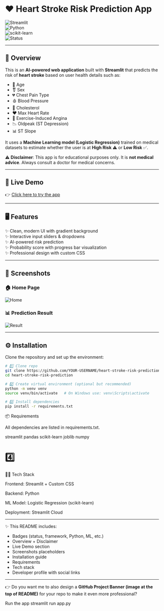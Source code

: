 # ❤️ Heart Stroke Risk Prediction App  

![Streamlit](https://img.shields.io/badge/Framework-Streamlit-FF4B4B?style=flat&logo=streamlit&logoColor=white)  
![Python](https://img.shields.io/badge/Python-3.8+-3776AB?style=flat&logo=python&logoColor=white)  
![scikit-learn](https://img.shields.io/badge/ML-Scikit--Learn-F7931E?style=flat&logo=scikit-learn&logoColor=white)  
![Status](https://img.shields.io/badge/Status-Live-brightgreen?style=flat)  

---

## 📌 Overview  
This is an **AI-powered web application** built with **Streamlit** that predicts the risk of **heart stroke** based on user health details such as:  
- 🧑 Age  
- ⚧ Sex  
- 💔 Chest Pain Type  
- 🩸 Blood Pressure  
- 🥓 Cholesterol  
- ❤️ Max Heart Rate  
- 🏃 Exercise-Induced Angina  
- 📉 Oldpeak (ST Depression)  
- 📊 ST Slope  

It uses a **Machine Learning model (Logistic Regression)** trained on medical datasets to estimate whether the user is at **High Risk** ⚠️ or **Low Risk** ✅.  

⚠️ **Disclaimer**: This app is for educational purposes only. It is **not medical advice**. Always consult a doctor for medical concerns.  

---

## 🚀 Live Demo  
👉 [Click here to try the app](https://YOUR-STREAMLIT-APP-LINK)  

---

## 🖥️ Features  
✨ Clean, modern UI with gradient background  
✨ Interactive input sliders & dropdowns  
✨ AI-powered risk prediction  
✨ Probability score with progress bar visualization  
✨ Professional design with custom CSS  

---

## 📸 Screenshots  

### 🏠 Home Page  
![Home](https://via.placeholder.com/800x400.png?text=App+Home+Screenshot)  

### 📊 Prediction Result  
![Result](https://via.placeholder.com/800x400.png?text=Prediction+Result+Screenshot)  

---

## ⚙️ Installation  

Clone the repository and set up the environment:  

```bash
# 1️⃣ Clone repo
git clone https://github.com/YOUR-USERNAME/heart-stroke-risk-prediction.git
cd heart-stroke-risk-prediction

# 2️⃣ Create virtual environment (optional but recommended)
python -m venv venv
source venv/bin/activate   # On Windows use: venv\Scripts\activate

# 3️⃣ Install dependencies
pip install -r requirements.txt

```
📦 Requirements

All dependencies are listed in requirements.txt.

streamlit
pandas
scikit-learn
joblib
numpy
# 4️⃣ 
🧑‍💻 Tech Stack

Frontend: Streamlit + Custom CSS

Backend: Python

ML Model: Logistic Regression (scikit-learn)

Deployment: Streamlit Cloud


---

✨ This README includes:
- Badges (status, framework, Python, ML, etc.)  
- Overview + Disclaimer  
- Live Demo section  
- Screenshots placeholders  
- Installation guide  
- Requirements  
- Tech stack  
- Developer profile with social links  

---

👉 Do you want me to also design a **GitHub Project Banner (image at the top of README)** for your repo to make it even more professional?

Run the app
streamlit run app.py
